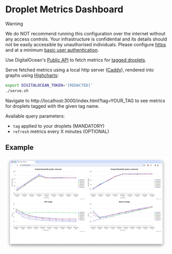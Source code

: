# Droplet Metrics Dashboard

> [!WARNING]
> We do NOT recommend running this configuration over the internet without any access controls. Your infrastructure is confidential and its details should not be easily accessible by unauthorised individuals.
> Please configure [https](https://caddyserver.com/docs/quick-starts/https) and at a minimum [basic user authentication](https://caddyserver.com/docs/caddyfile/directives/basicauth).

Use DigitalOcean's [Public API](https://docs.digitalocean.com/reference/api/api-reference/) to fetch metrics for [tagged droplets](https://www.digitalocean.com/blog/droplet-tagging-organize-your-infrastructure).

Serve fetched metrics using a local http server ([Caddy](https://caddyserver.com/docs/)), rendered into graphs using [Highcharts](https://www.highcharts.com/docs/chart-and-series-types/line-chart):

```bash
export DIGITALOCEAN_TOKEN='[REDACTED]'
./serve.sh
```

Navigate to http://localhost:3000/index.html?tag=YOUR_TAG to see metrics for droplets tagged with the given tag name.

Available query parameters:
* `tag` applied to your droplets (MANDATORY)
* `refresh` metrics every X minutes (OPTIONAL)

## Example

![Example Droplet Metrics](example.png)
